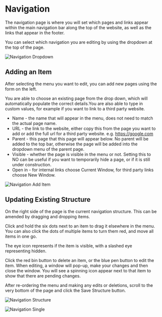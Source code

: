 # Navigation

The navigation page is where you will set which pages and links appear within the main navigation bar along the top of the website, as well as the links that appear in the footer. 

You can select which navigation you are editing by using the dropdown at the top of the page.

![Navigation Dropdown](/_images/navigation-dropdown.png)

## Adding an Item

After selecting the menu you want to edit, you can add new pages using the form on the left. 

You are able to choose an existing page from the drop down, which will automatically populate the correct details.You are also able to type in custom  values, for example if you want to link to a third party website.

* Name - the name that will appear in the menu, does not need to match the actual page name.
* URL - the link to the website, either copy this from the page you want to add or add the full url for a third party website. e.g. https://google.com
* Parent - this page that this page will appear below. No parent will be added to the top bar, otherwise the page will be added into the dropdown menu of the parent page.
* Visible - whether the page is visible in the menu or not. Setting this to NO can be useful if you want to temporarily hide a page, or if it is still under construction.
* Open in - for internal links choose Current Window, for third party links choose New Window.

![Navigation Add Item](/_images/navigation-add-item.png)

## Updating Existing Structure

On the right side of the page is the current navigation structure. This can be amended by dragging and dropping items. 

Click and hold the six dots next to an item to drag it elsewhere in the menu. You can also click the dots of multiple items to turn them red, and move all items in one go.

The eye icon represents if the item is visible, with a slashed eye representing hidden.

Click the red bin button to delete an item, or the blue pen button to edit the item. When editing, a window will pop-up, make your changes and then close the window. You will see a spinning icon appear next to that item to show that there are pending changes. 

After re-ordering the menu and making any edits or deletions, scroll to the very bottom of the page and click the Save Structure button.

![Navigation Structure](/_images/navigation-structure.png)

![Navigation Single](/_images/navigation-single.png)